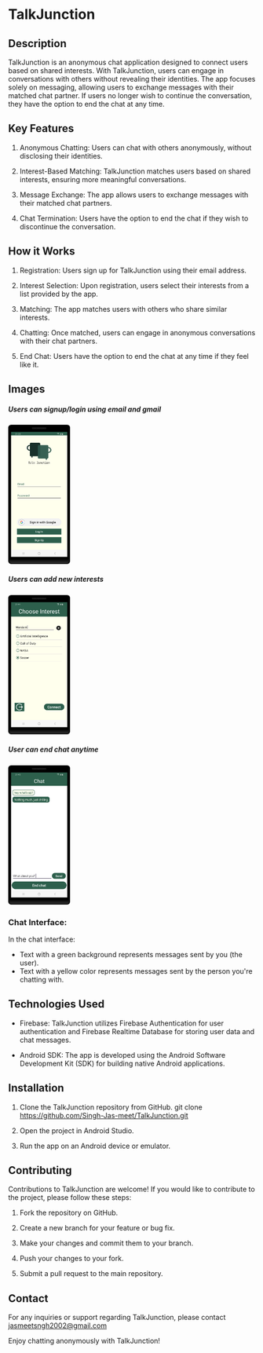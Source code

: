 # TalkJunction

## Description

TalkJunction is an anonymous chat application designed to connect users based on shared interests. With TalkJunction, users can engage in conversations with others without revealing their identities. The app focuses solely on messaging, allowing users to exchange messages with their matched chat partner. If users no longer wish to continue the conversation, they have the option to end the chat at any time.

## Key Features

1. Anonymous Chatting: Users can chat with others anonymously, without disclosing their identities.
   
2. Interest-Based Matching: TalkJunction matches users based on shared interests, ensuring more meaningful conversations.
   
3. Message Exchange: The app allows users to exchange messages with their matched chat partners.
   
4. Chat Termination: Users have the option to end the chat if they wish to discontinue the conversation.

## How it Works

1. Registration: Users sign up for TalkJunction using their email address.

2. Interest Selection: Upon registration, users select their interests from a list provided by the app.

3. Matching: The app matches users with others who share similar interests.

4. Chatting: Once matched, users can engage in anonymous conversations with their chat partners.

5. End Chat: Users have the option to end the chat at any time if they feel like it.


## Images
##### Users can signup/login using email and gmail
<img src="images/login_activity.png" alt="Login Activity" width="25%">
<br>

##### Users can add new interests
<img src="images/choose_interest_activity.png" alt="Choosing Interest Activity" width="25%">
<br>

##### User can end chat anytime
<img src="images/chat_activity.png" alt="Chat Activity" width="25%">
<br>


### Chat Interface:

In the chat interface:
- Text with a green background represents messages sent by you (the user).
- Text with a yellow color represents messages sent by the person you're chatting with.



## Technologies Used

- Firebase: TalkJunction utilizes Firebase Authentication for user authentication and Firebase Realtime Database for storing user data and chat messages.
  
- Android SDK: The app is developed using the Android Software Development Kit (SDK) for building native Android applications.

## Installation

1. Clone the TalkJunction repository from GitHub.
git clone https://github.com/Singh-Jas-meet/TalkJunction.git

2. Open the project in Android Studio.

3. Run the app on an Android device or emulator.

## Contributing

Contributions to TalkJunction are welcome! If you would like to contribute to the project, please follow these steps:

1. Fork the repository on GitHub.

2. Create a new branch for your feature or bug fix.

3. Make your changes and commit them to your branch.

4. Push your changes to your fork.

5. Submit a pull request to the main repository.

## Contact

For any inquiries or support regarding TalkJunction, please contact jasmeetsngh2002@gmail.com


Enjoy chatting anonymously with TalkJunction!
